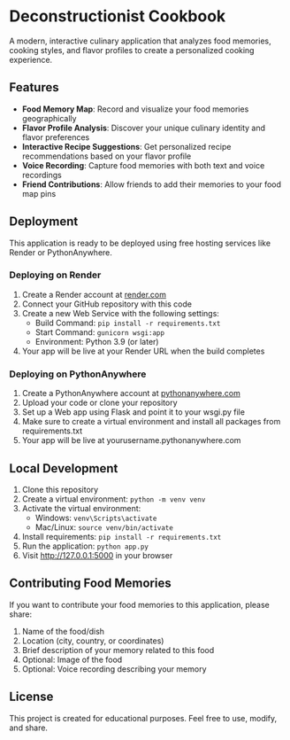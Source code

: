 # Deconstructionist Cookbook

A modern, interactive culinary application that analyzes food memories, cooking styles, and flavor profiles to create a personalized cooking experience.

## Features

- **Food Memory Map**: Record and visualize your food memories geographically
- **Flavor Profile Analysis**: Discover your unique culinary identity and flavor preferences
- **Interactive Recipe Suggestions**: Get personalized recipe recommendations based on your flavor profile
- **Voice Recording**: Capture food memories with both text and voice recordings
- **Friend Contributions**: Allow friends to add their memories to your food map pins

## Deployment

This application is ready to be deployed using free hosting services like Render or PythonAnywhere.

### Deploying on Render

1. Create a Render account at [render.com](https://render.com)
2. Connect your GitHub repository with this code
3. Create a new Web Service with the following settings:
   - Build Command: `pip install -r requirements.txt`
   - Start Command: `gunicorn wsgi:app`
   - Environment: Python 3.9 (or later)
4. Your app will be live at your Render URL when the build completes

### Deploying on PythonAnywhere

1. Create a PythonAnywhere account at [pythonanywhere.com](https://www.pythonanywhere.com)
2. Upload your code or clone your repository
3. Set up a Web app using Flask and point it to your wsgi.py file
4. Make sure to create a virtual environment and install all packages from requirements.txt
5. Your app will be live at yourusername.pythonanywhere.com

## Local Development

1. Clone this repository
2. Create a virtual environment: `python -m venv venv`
3. Activate the virtual environment:
   - Windows: `venv\Scripts\activate`
   - Mac/Linux: `source venv/bin/activate`
4. Install requirements: `pip install -r requirements.txt`
5. Run the application: `python app.py`
6. Visit http://127.0.0.1:5000 in your browser

## Contributing Food Memories

If you want to contribute your food memories to this application, please share:

1. Name of the food/dish
2. Location (city, country, or coordinates)
3. Brief description of your memory related to this food
4. Optional: Image of the food
5. Optional: Voice recording describing your memory

## License

This project is created for educational purposes. Feel free to use, modify, and share. 